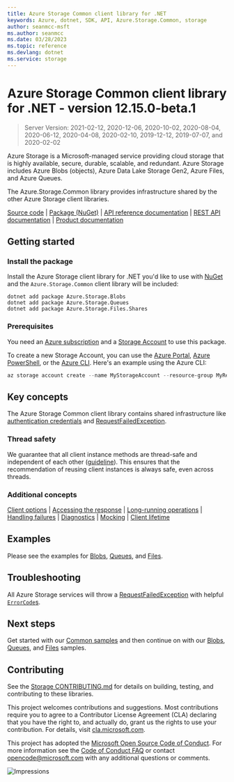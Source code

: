 ```yaml
---
title: Azure Storage Common client library for .NET
keywords: Azure, dotnet, SDK, API, Azure.Storage.Common, storage
author: seanmcc-msft
ms.author: seanmcc
ms.date: 03/28/2023
ms.topic: reference
ms.devlang: dotnet
ms.service: storage
---
```

# Azure Storage Common client library for .NET - version 12.15.0-beta.1 


> Server Version: 2021-02-12, 2020-12-06, 2020-10-02, 2020-08-04, 2020-06-12, 2020-04-08, 2020-02-10, 2019-12-12, 2019-07-07, and 2020-02-02

Azure Storage is a Microsoft-managed service providing cloud storage that is
highly available, secure, durable, scalable, and redundant. Azure Storage
includes Azure Blobs (objects), Azure Data Lake Storage Gen2, Azure Files,
and Azure Queues.

The Azure.Storage.Common library provides infrastructure shared by the other
Azure Storage client libraries.

[Source code][source] | [Package (NuGet)][package] | [API reference documentation][docs] | [REST API documentation][rest_docs] | [Product documentation][product_docs]

## Getting started

### Install the package

Install the Azure Storage client library for .NET you'd like to use with
[NuGet][nuget] and the `Azure.Storage.Common` client library will be included:

```dotnetcli
dotnet add package Azure.Storage.Blobs
dotnet add package Azure.Storage.Queues
dotnet add package Azure.Storage.Files.Shares
```

### Prerequisites

You need an [Azure subscription][azure_sub] and a
[Storage Account][storage_account_docs] to use this package.

To create a new Storage Account, you can use the [Azure Portal][storage_account_create_portal],
[Azure PowerShell][storage_account_create_ps], or the [Azure CLI][storage_account_create_cli].
Here's an example using the Azure CLI:

```Powershell
az storage account create --name MyStorageAccount --resource-group MyResourceGroup --location westus --sku Standard_LRS
```

## Key concepts

The Azure Storage Common client library contains shared infrastructure like
[authentication credentials][auth_credentials] and [RequestFailedException][RequestFailedException].

### Thread safety
We guarantee that all client instance methods are thread-safe and independent of each other ([guideline](https://azure.github.io/azure-sdk/dotnet_introduction.html#dotnet-service-methods-thread-safety)). This ensures that the recommendation of reusing client instances is always safe, even across threads.

### Additional concepts
<!-- CLIENT COMMON BAR -->
[Client options](https://github.com/Azure/azure-sdk-for-net/blob/Azure.Storage.Common_12.15.0-beta.1/sdk/core/Azure.Core/README.md#configuring-service-clients-using-clientoptions) |
[Accessing the response](https://github.com/Azure/azure-sdk-for-net/blob/Azure.Storage.Common_12.15.0-beta.1/sdk/core/Azure.Core/README.md#accessing-http-response-details-using-responset) |
[Long-running operations](https://github.com/Azure/azure-sdk-for-net/blob/Azure.Storage.Common_12.15.0-beta.1/sdk/core/Azure.Core/README.md#consuming-long-running-operations-using-operationt) |
[Handling failures](https://github.com/Azure/azure-sdk-for-net/blob/Azure.Storage.Common_12.15.0-beta.1/sdk/core/Azure.Core/README.md#reporting-errors-requestfailedexception) |
[Diagnostics](https://github.com/Azure/azure-sdk-for-net/blob/Azure.Storage.Common_12.15.0-beta.1/sdk/core/Azure.Core/samples/Diagnostics.md) |
[Mocking](https://github.com/Azure/azure-sdk-for-net/blob/Azure.Storage.Common_12.15.0-beta.1/sdk/core/Azure.Core/README.md#mocking) |
[Client lifetime](https://devblogs.microsoft.com/azure-sdk/lifetime-management-and-thread-safety-guarantees-of-azure-sdk-net-clients/)
<!-- CLIENT COMMON BAR -->

## Examples

Please see the examples for [Blobs][blobs_examples], [Queues][queues_examples], and [Files][files_examples].

## Troubleshooting

All Azure Storage services will throw a [RequestFailedException][RequestFailedException]
with helpful [`ErrorCode`s][error_codes].

## Next steps

Get started with our [Common samples][samples] and then continue on with our [Blobs][blobs_samples], [Queues][queues_samples], and [Files][files_samples] samples.

## Contributing

See the [Storage CONTRIBUTING.md][storage_contrib] for details on building,
testing, and contributing to these libraries.

This project welcomes contributions and suggestions.  Most contributions require
you to agree to a Contributor License Agreement (CLA) declaring that you have
the right to, and actually do, grant us the rights to use your contribution. For
details, visit [cla.microsoft.com][cla].

This project has adopted the [Microsoft Open Source Code of Conduct][coc].
For more information see the [Code of Conduct FAQ][coc_faq]
or contact [opencode@microsoft.com][coc_contact] with any
additional questions or comments.

![Impressions](https://azure-sdk-impressions.azurewebsites.net/api/impressions/azure-sdk-for-net%2Fsdk%2Fstorage%2FAzure.Storage.Common%2FREADME.png)

<!-- LINKS -->
[source]: https://github.com/Azure/azure-sdk-for-net/tree/Azure.Storage.Common_12.15.0-beta.1/sdk/storage/Azure.Storage.Common/src
[package]: https://www.nuget.org/packages/Azure.Storage.Common/
[docs]: /dotnet/api/azure.storage
[rest_docs]: /rest/api/storageservices/
[product_docs]: /azure/storage/
[nuget]: https://www.nuget.org/
[storage_account_docs]: /azure/storage/common/storage-account-overview
[storage_account_create_ps]: /azure/storage/common/storage-quickstart-create-account?tabs=azure-powershell
[storage_account_create_cli]: /azure/storage/common/storage-quickstart-create-account?tabs=azure-cli
[storage_account_create_portal]: /azure/storage/common/storage-quickstart-create-account?tabs=azure-portal
[azure_cli]: /cli/azure
[azure_sub]: https://azure.microsoft.com/free/dotnet/
[auth_credentials]: https://github.com/Azure/azure-sdk-for-net/blob/Azure.Storage.Common_12.15.0-beta.1/sdk/storage/Azure.Storage.Common/src/StorageSharedKeyCredential.cs
[blobs_examples]: https://github.com/Azure/azure-sdk-for-net/tree/Azure.Storage.Common_12.15.0-beta.1/sdk/storage/Azure.Storage.Blobs/README.md#Examples
[files_examples]: https://github.com/Azure/azure-sdk-for-net/tree/Azure.Storage.Common_12.15.0-beta.1/sdk/storage/Azure.Storage.Files.Shares/README.md#Examples
[queues_examples]: https://github.com/Azure/azure-sdk-for-net/tree/Azure.Storage.Common_12.15.0-beta.1/sdk/storage/Azure.Storage.Queues/README.md#Examples
[RequestFailedException]: https://github.com/Azure/azure-sdk-for-net/tree/Azure.Storage.Common_12.15.0-beta.1/sdk/core/Azure.Core/src/RequestFailedException.cs
[error_codes]: /rest/api/storageservices/common-rest-api-error-codes
[samples]: https://github.com/Azure/azure-sdk-for-net/blob/Azure.Storage.Common_12.15.0-beta.1/sdk/storage/Azure.Storage.Common/samples/
[blobs_samples]: https://github.com/Azure/azure-sdk-for-net/tree/Azure.Storage.Common_12.15.0-beta.1/sdk/storage/Azure.Storage.Blobs/README.md#next-steps
[files_samples]: https://github.com/Azure/azure-sdk-for-net/tree/Azure.Storage.Common_12.15.0-beta.1/sdk/storage/Azure.Storage.Files.Shares/README.md#next-steps
[queues_samples]: https://github.com/Azure/azure-sdk-for-net/tree/Azure.Storage.Common_12.15.0-beta.1/sdk/storage/Azure.Storage.Queues/README.md#next-steps
[storage_contrib]: https://github.com/Azure/azure-sdk-for-net/blob/Azure.Storage.Common_12.15.0-beta.1/sdk/storage/CONTRIBUTING.md
[cla]: https://cla.microsoft.com
[coc]: https://opensource.microsoft.com/codeofconduct/
[coc_faq]: https://opensource.microsoft.com/codeofconduct/faq/
[coc_contact]: mailto:opencode@microsoft.com

